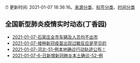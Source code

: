 :alarm_clock: 更新时间: 2021-01-07 18:36:16。[来源分类](../README.md)、[标签分类](../TAGS.md)、[时间分类](../TIMELINE.md)

## 全国新型肺炎疫情实时动态(丁香园)




- [2021-01-07-石家庄全市车辆及人员均不出市](http://app.cctv.com/special/cportal/detail/arti/index.html?id=ArtiH5uF9pfnkuNO0fgksJFH210107&isfromapp=1) 
- [2021-01-07-接种新冠疫苗出现过敏反应是罕见的](https://www.nytimes.com/live/2021/01/06/world/covid-19-coronavirus/a-cdc-analysis-describes-anaphylaxis-after-people-have-received-the-pfizer-biontech-vaccine-as-rare) 
- [2021-01-07-河北-51-例本地确诊行动轨迹公布！](http://app.cctv.com/special/cportal/detail/arti/index.html?id=ArtibQAPBy8INnFKtEvsYbpt210107&isfromapp=1) 
- [2021-01-07-6-日新增新冠肺炎本土确诊-52-例](http://app.cctv.com/special/cportal/detail/arti/index.html?id=Artip73KigW8oSoNUPoMmMtU210107&isfromapp=1) 